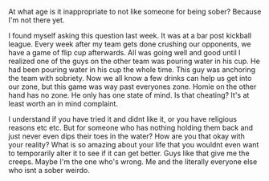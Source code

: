 At what age is it inappropriate to not like someone for being sober? Because I'm not there yet.

I found myself asking this question last week. It was at a bar post kickball league. Every week after my team gets done crushing our opponents, we have a game of flip cup afterwards. All was going well and good until I realized one of the guys on the other team was pouring water in his cup. He had been pouring water in his cup the whole time. This guy was anchoring the team with sobriety. Now we all know a few drinks can help us get into our zone, but this game was way past everyones zone. Homie on the other hand has no zone. He only has one state of mind. Is that cheating? It's at least worth an in mind complaint.

I understand if you have tried it and didnt like it, or you have religious reasons etc etc. But for someone who has nothing holding them back and just never even dips their toes in the water? How are you that okay with your reality? What is so amazing about your life that you wouldnt even want to temporarily alter it to see if it can get better. Guys like that give me the creeps. Maybe I'm the one who's wrong. Me and the literally everyone else who isnt a sober weirdo.
